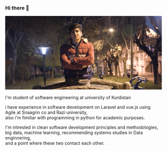 ### Hi there 👋

<p align="center">
  <img src="https://github.com/faramarzQ/faramarzq/blob/main/20201128_114236.jpg">
</p>

I'm student of software engineering at university of Kurdistan

i have experience in software development on Laravel and vue.js using Agile at Snaagrin co and Razi university,   
also i'm fimiliar with programming in python for academic purposes.

I'm intrested in clean software development principles and methodologies,    
big data, machine learning, recommending systems studies in Data enginnering,   
and a point where these two contact each other.   
